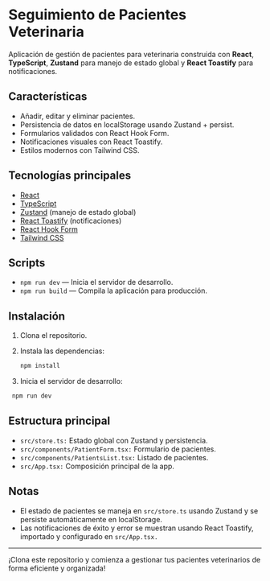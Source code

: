 # Seguimiento de Pacientes Veterinaria

Aplicación de gestión de pacientes para veterinaria construida con **React**, **TypeScript**, **Zustand** para manejo de estado global y **React Toastify** para notificaciones.

## Características

- Añadir, editar y eliminar pacientes.
- Persistencia de datos en localStorage usando Zustand + persist.
- Formularios validados con React Hook Form.
- Notificaciones visuales con React Toastify.
- Estilos modernos con Tailwind CSS.

## Tecnologías principales

- [React](https://react.dev/)
- [TypeScript](https://www.typescriptlang.org/)
- [Zustand](https://docs.pmnd.rs/zustand/getting-started/introduction) (manejo de estado global)
- [React Toastify](https://fkhadra.github.io/react-toastify/introduction) (notificaciones)
- [React Hook Form](https://react-hook-form.com/)
- [Tailwind CSS](https://tailwindcss.com/)

## Scripts

- `npm run dev` — Inicia el servidor de desarrollo.
- `npm run build` — Compila la aplicación para producción.

## Instalación

1. Clona el repositorio.
2. Instala las dependencias:

   ```bash
   npm install
   ```

3. Inicia el servidor de desarrollo:

  ```bash
   npm run dev
  ```

## Estructura principal
- `src/store.ts:` Estado global con Zustand y persistencia.
- `src/components/PatientForm.tsx:` Formulario de pacientes.
- `src/components/PatientsList.tsx:` Listado de pacientes.
- `src/App.tsx:` Composición principal de la app.

## Notas 

- El estado de pacientes se maneja en `src/store.ts` usando Zustand y se persiste automáticamente en localStorage.
- Las notificaciones de éxito y error se muestran usando React Toastify, importado y configurado en `src/App.tsx.`

---

¡Clona este repositorio y comienza a gestionar tus pacientes veterinarios de forma eficiente y organizada!
